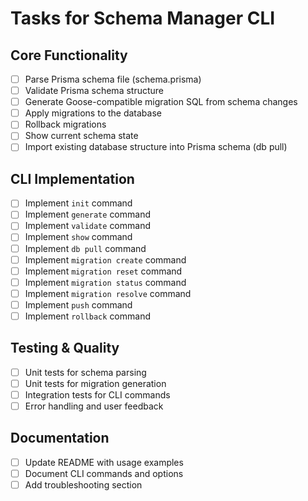 # Tasks for Schema Manager CLI

## Core Functionality
- [ ] Parse Prisma schema file (schema.prisma)
- [ ] Validate Prisma schema structure
- [ ] Generate Goose-compatible migration SQL from schema changes
- [ ] Apply migrations to the database
- [ ] Rollback migrations
- [ ] Show current schema state
- [ ] Import existing database structure into Prisma schema (db pull)

## CLI Implementation
- [ ] Implement `init` command
- [ ] Implement `generate` command
- [ ] Implement `validate` command
- [ ] Implement `show` command
- [ ] Implement `db pull` command
- [ ] Implement `migration create` command
- [ ] Implement `migration reset` command
- [ ] Implement `migration status` command
- [ ] Implement `migration resolve` command
- [ ] Implement `push` command
- [ ] Implement `rollback` command

## Testing & Quality
- [ ] Unit tests for schema parsing
- [ ] Unit tests for migration generation
- [ ] Integration tests for CLI commands
- [ ] Error handling and user feedback

## Documentation
- [ ] Update README with usage examples
- [ ] Document CLI commands and options
- [ ] Add troubleshooting section

